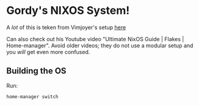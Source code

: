 # Gordy's NIXOS System!

A _lot_ of this is teken from Vimjoyer's setup [here](https://github.com/vimjoyer/nixconf/tree/main)

Can also check out his Youtube video "Ultimate NixOS Guide | Flakes | Home-manager". Avoid older videos; they do not use a modular setup and you _will_ get even more confused.

## Building the OS

Run:

`home-manager switch`

